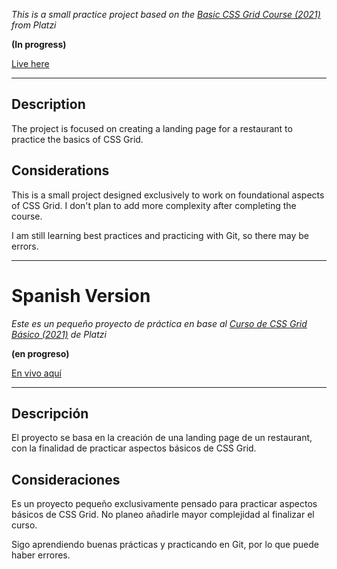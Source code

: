 *This is a small practice project based on the [Basic CSS Grid Course (2021)](https://platzi.com/cursos/document-object-model/) from Platzi*

**(In progress)**

[Live here]()

---

## Description

The project is focused on creating a landing page for a restaurant to practice the basics of CSS Grid.

## Considerations

This is a small project designed exclusively to work on foundational aspects of CSS Grid. I don't plan to add more complexity after completing the course.

I am still learning best practices and practicing with Git, so there may be errors.

---

# Spanish Version

*Este es un pequeño proyecto de práctica en base al [Curso de CSS Grid Básico (2021)](https://platzi.com/cursos/css-grid/) de Platzi*

**(en progreso)**

[En vivo aquí]()

---

## Descripción

El proyecto se basa en la creación de una landing page de un restaurant, con la finalidad de practicar aspectos básicos de CSS Grid. 


## Consideraciones

Es un proyecto pequeño exclusivamente pensado para practicar aspectos básicos de CSS Grid. No planeo añadirle mayor complejidad al finalizar el curso.

Sigo aprendiendo buenas prácticas y practicando en Git, por lo que puede haber errores.

